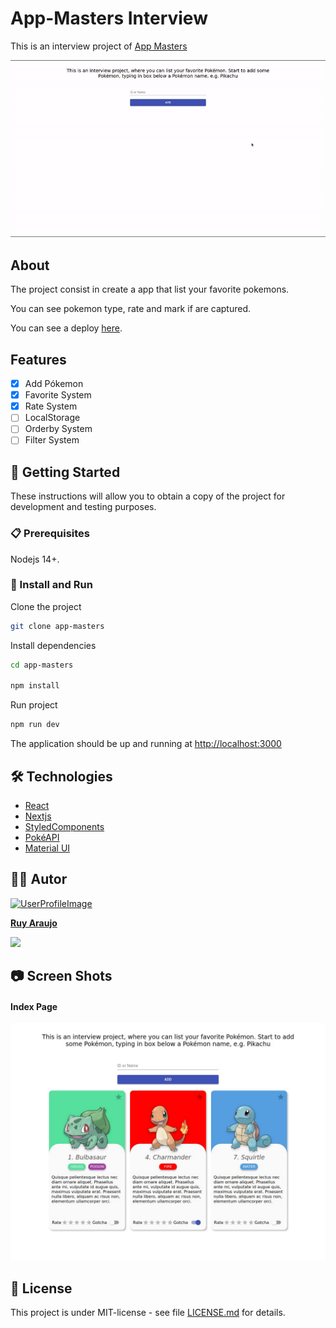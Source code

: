 # App-Masters Interview

This is an interview project of [App Masters](https://appmasters.io/pt/)

![cover](media/cover.gif)

## About

The project consist in create a app that list your favorite pokemons.

You can see pokemon type, rate and mark if are captured.

You can see a deploy [here]().

## Features

- [x] Add Pókemon
- [x] Favorite System
- [x] Rate System
- [ ] LocalStorage
- [ ] Orderby System
- [ ] Filter System

## 🚀 Getting Started

These instructions will allow you to obtain a copy of the project for development and testing purposes.

### 📋 Prerequisites

Nodejs 14+.

### 🔧 Install and Run

Clone the project

```sh
git clone app-masters
```

Install dependencies

```sh
cd app-masters

npm install
```

Run project

```sh
npm run dev
```

The application should be up and running at [http://localhost:3000](http://localhost:3000)

## 🛠️ Technologies

- [React](https://reactjs.org/)
- [Nextjs](https://nextjs.org/)
- [StyledComponents](https://styled-components.com/)
- [PokéAPI](https://pokeapi.co/)
- [Material UI](https://material-ui.com/)

## 🧑‍🎨 Autor

<a href="https://github.com/Ruy-Araujo">
 <img
 src="https://avatars.githubusercontent.com/u/53796141?v=4" 
 width="100px;" 
 alt="UserProfileImage"
 />
 <p><strong>Ruy Araujo</strong></p>
</a>

[<img src="https://img.shields.io/badge/LinkedIn-0077B5?style=for-the-badge&logo=linkedin&logoColor=white" width="100"/>](https://www.linkedin.com/in/ruy-araujo)

## 📷 Screen Shots

#### Index Page

![index Page](media/desktop_index.png)

## 📄 License

This project is under MIT-license - see file [LICENSE.md](https://opensource.org/licenses/MIT) for details.
